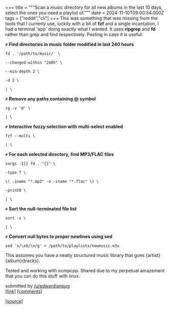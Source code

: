 +++
title = """Scan a music directory for all new albums in the last 10 days, select the ones you need a playlist of."""
date = 2024-11-10T09:00:54.000Z
tags = ["reddit","cli"]
+++
This was something that was missing from the tools that I currenly use, luckily with a bit of **fzf** and a single incantation, I had a terminal 'app' doing exactly what I wanted. It uses **ripgrep** and **fd** rather than grep and find respectively. Posting in case it is useful:

`#` **Find directories in music folder modified in last 240 hours**

`fd . '/path/to/music/' \`

`--changed-within "240h" \`

`--min-depth 2 \`

`-d 2 \`

`| \`

`#` **Remove any paths containing @ symbol**

`rg -v '@' \`

`| \`

`#` **Interactive fuzzy selection with multi-select enabled**

`fzf --multi \`

`| \`

`#` **For each selected directory, find MP3/FLAC files**

`xargs -I{} fd . "{}" \`

`-type f \`

`\( -iname "*.mp3" -o -iname "*.flac" \) \`

`-print0 \`

`| \`

`#` **Sort the null-terminated file list**

`sort -z \`

`| \`

`#` **Convert null bytes to proper newlines using sed**

`sed 's/\x0/\n/g' > /path/to/playlists/newmusic.m3u`

This assumes you have a neatly structured music library that goes {artist}{album}{tracks}.

Tested and working with ncmpcpp. Shared due to my perpetual amazement that you can do this stuff with linux.

submitted by [/u/edwardianpug](https://www.reddit.com/user/edwardianpug)  
[\[link\]](https://www.reddit.com/r/commandline/comments/1gnwljp/scan_a_music_directory_for_all_new_albums_in_the/) [\[comments\]](https://www.reddit.com/r/commandline/comments/1gnwljp/scan_a_music_directory_for_all_new_albums_in_the/)

[[source]](https://www.reddit.com/r/commandline/comments/1gnwljp/scan_a_music_directory_for_all_new_albums_in_the/)
